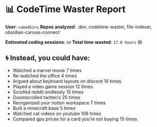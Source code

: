 # 📊 CodeTime Waster Report

**User**: `camadkins`
**Repos analyzed**: .dev, codetime-waster, file-indexer, obsidian-canvas-connect`

**Estimated coding sessions**: `34`
**Total time wasted**: `17.0 hours` 😅

## 🌀 Instead, you could have:

- Watched a marvel movie 7 times
- Re-watched the office 4 times
- Argued about keyboard layouts on discord 16 times
- Played a video game session 12 times
- Scrolled reddit endlessly 15 times
- Doomscrolled twitter/x 25 times
- Reorganized your notion workspace 7 times
- Built a minecraft base 5 times
- Watched cat videos on youtube 106 times
- Compared gpu prices for a card you’re not buying 15 times
